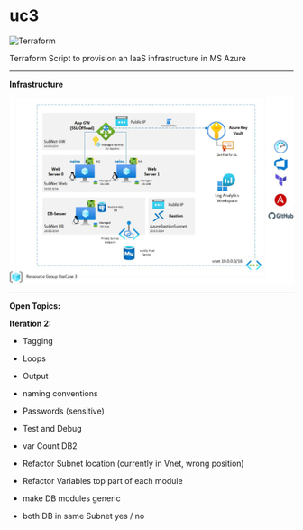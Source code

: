 # uc3
![Terraform](https://img.shields.io/badge/terraform-%235835CC.svg?style=for-the-badge&logo=terraform&logoColor=white)
 
Terraform Script to provision an IaaS infrastructure in MS Azure

---

**Infrastructure**

![Archhitecture Overview](Documentation/images/UC3-Architecture.jpg?raw=true "Architecture Overview")

---
**Open Topics:** 

**Iteration 2:** 

- Tagging
- Loops
- Output
- naming conventions
- Passwords (sensitive)
- Test and Debug
- var Count DB2

- Refactor Subnet location (currently in Vnet, wrong position)
- Refactor Variables top part of each module
- make DB modules generic
- both DB in same Subnet yes / no
